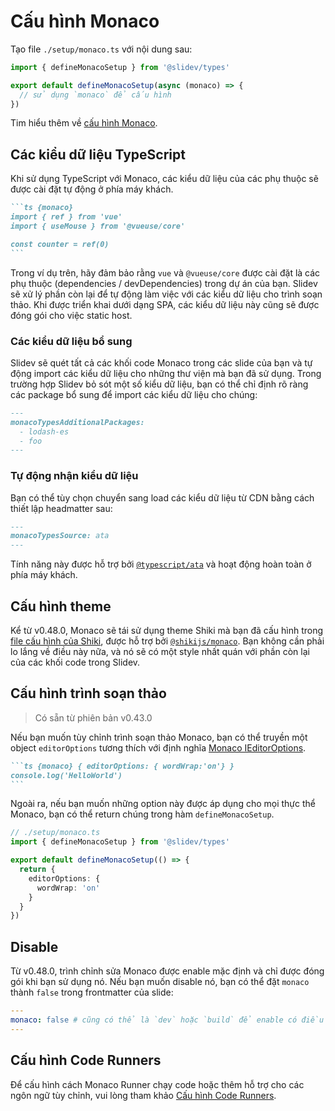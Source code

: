 # Cấu hình Monaco

<Environment type="client" />

Tạo file `./setup/monaco.ts` với nội dung sau:

```ts twoslash
import { defineMonacoSetup } from '@slidev/types'

export default defineMonacoSetup(async (monaco) => {
  // sử dụng `monaco` để cấu hình
})
```

Tim hiểu thêm về [cấu hình Monaco](https://github.com/Microsoft/monaco-editor).

## Các kiểu dữ liệu TypeScript

Khi sử dụng TypeScript với Monaco, các kiểu dữ liệu của các phụ thuộc sẽ được cài đặt tự động ở phía máy khách.

````md
```ts {monaco}
import { ref } from 'vue'
import { useMouse } from '@vueuse/core'

const counter = ref(0)
```
````

Trong ví dụ trên, hãy đảm bảo rằng `vue` và `@vueuse/core` được cài đặt là các phụ thuộc (dependencies / devDependencies) trong dự án của bạn. Slidev sẽ xử lý phần còn lại để tự động làm việc với các kiểu dữ liệu cho trình soạn thảo. Khi được triển khai dưới dạng SPA, các kiểu dữ liệu này cũng sẽ được đóng gói cho việc static host.

### Các kiểu dữ liệu bổ sung

Slidev sẽ quét tất cả các khối code Monaco trong các slide của bạn và tự động import các kiểu dữ liệu cho những thư viện mà bạn đã sử dụng. Trong trường hợp Slidev bỏ sót một số kiểu dữ liệu, bạn có thể chỉ định rõ ràng các package bổ sung để import các kiểu dữ liệu cho chúng:

```md
---
monacoTypesAdditionalPackages:
  - lodash-es
  - foo
---
```

### Tự động nhận kiểu dữ liệu

Bạn có thể tùy chọn chuyển sang load các kiểu dữ liệu từ CDN bằng cách thiết lập headmatter sau:

```md
---
monacoTypesSource: ata
---
```

Tính năng này được hỗ trợ bởi [`@typescript/ata`](https://github.com/microsoft/TypeScript-Website/tree/v2/packages/ata) và hoạt động hoàn toàn ở phía máy khách.

## Cấu hình theme

Kể từ v0.48.0, Monaco sẽ tái sử dụng theme Shiki mà bạn đã cấu hình trong [file cấu hình của Shiki](/custom/config-highlighter#configure-shiki), được hỗ trợ bởi [`@shikijs/monaco`](https://shiki.style/packages/monaco). Bạn không cần phải lo lắng về điều này nữa, và nó sẽ có một style nhất quán với phần còn lại của các khối code trong Slidev.

## Cấu hình trình soạn thảo

> Có sẵn từ phiên bản v0.43.0

Nếu bạn muốn tùy chỉnh trình soạn thảo Monaco, bạn có thể truyền một object `editorOptions` tương thích với định nghĩa [Monaco IEditorOptions](https://microsoft.github.io/monaco-editor/docs.html#interfaces/editor.IEditorOptions.html).

````md
```ts {monaco} { editorOptions: { wordWrap:'on'} }
console.log('HelloWorld')
```
````

Ngoài ra, nếu bạn muốn những option này được áp dụng cho mọi thực thể Monaco, bạn có thể return chúng trong hàm `defineMonacoSetup`.

```ts twoslash
// ./setup/monaco.ts
import { defineMonacoSetup } from '@slidev/types'

export default defineMonacoSetup(() => {
  return {
    editorOptions: {
      wordWrap: 'on'
    }
  }
})
```

## Disable

Từ v0.48.0, trình chỉnh sửa Monaco được enable mặc định và chỉ được đóng gói khi bạn sử dụng nó. Nếu bạn muốn disable nó, bạn có thể đặt `monaco` thành `false` trong frontmatter của slide:

```yaml
---
monaco: false # cũng có thể là `dev` hoặc `build` để enable có điều kiện
---
```

## Cấu hình Code Runners

Để cấu hình cách Monaco Runner chạy code hoặc thêm hỗ trợ cho các ngôn ngữ tùy chỉnh, vui lòng tham khảo [Cấu hình Code Runners](/custom/config-code-runners).
